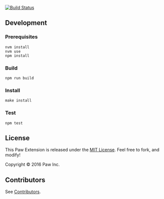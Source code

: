 [![Build Status](https://travis-ci.org/luckymarmot/Paw-SubstringDynamicValue.svg?branch=master)](https://travis-ci.org/luckymarmot/Paw-SubstringDynamicValue)

## Development

### Prerequisites

```shell
nvm install
nvm use
npm install
```

### Build

```shell
npm run build
```

### Install

```shell
make install
```

### Test

```shell
npm test
```

## License

This Paw Extension is released under the [MIT License](LICENSE). Feel free to fork, and modify!

Copyright © 2016 Paw Inc.

## Contributors

See [Contributors](https://github.com/luckymarmot/Paw-SubstringDynamicValue/graphs/contributors).
